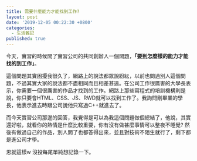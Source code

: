 ```yaml
---
title: 需要什麼能力才能找到工作?
layout: post
date: '2019-12-05 00:22:30 +0800'
categories:
  - 生活雜記
published: true
---
```


今天，實習的時候問了實習公司的共同創辦人一個問題，**「要到怎麼樣的能力才能找的到工作」**。

這個問題其實困擾我很久了，網路上的說法都眾說紛紜，以前也問過別人這個問題，不過其實大家的說法都不盡相同而且相差甚遠。在公司工作很厲害的大學長表示，你需要一個很厲害的作品才找到的工作。網路上那些寫程式的培訓機構則是說，你只要會HTML、CSS、JS、RWD就可以找到工作了。我詢問剛畢業的學長，他表示進去時跟公司說他只寫過C++就進去了。

而今天實習公司那邊的回答，我覺得是可以為我這個問題做個總結了，他說，其實還好啦，就看你的熱情是什麼比較重要，你有沒有做甚麼事情可以整夜不睡覺? 然後有做過自己的作品，別人問了也都答得出來，並且對技術不陌生就行了，剩下都是進公司才學。

恩就這樣w 沒投每尾單純想記錄一下。
